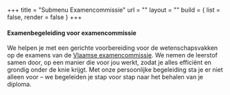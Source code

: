+++
title = "Submenu Examencommissie"
url = ""
layout = ""
build  = { list = false, render = false }
+++

#### Examenbegeleiding voor examencommissie

We helpen je met een gerichte voorbereiding voor de wetenschapsvakken op de examens van de [Vlaamse examencommissie](/examencommissie/). We nemen de leerstof samen door, op een manier die voor jou werkt, zodat je alles efficiënt en grondig onder de knie krijgt. Met onze persoonlijke begeleiding sta je er niet alleen voor – we begeleiden je stap voor stap naar het behalen van je diploma.
